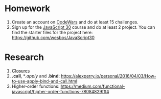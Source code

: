 # Homework
1. Create an account on [CodeWars](http://www.codewars.com/) and do at least 15 challenges.
2. Sign up for the [JavaScript 30](https://javascript30.com/) course and do at least 2 project. You can find the starter files for the project here: https://github.com/wesbos/JavaScript30

# Research
1. [Closures](https://developer.mozilla.org/en/docs/Web/JavaScript/Closures)
2. **.call**, **.apply* and **.bind**: https://alexperry.io/personal/2016/04/03/How-to-use-apply-bind-and-call.html
3. Higher-order functions: https://medium.com/functional-javascript/higher-order-functions-78084829fff4
